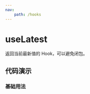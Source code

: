 ```yaml
---
nav:
    path: /hooks
---
```

# useLatest

返回当前最新值的 Hook，可以避免闭包。

## 代码演示

### 基础用法

<code src="./demo/demo1.tsx">
